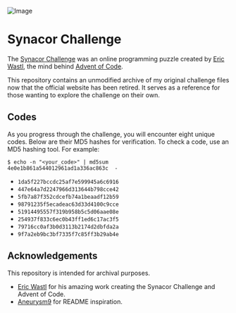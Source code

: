 ![Image](https://github.com/user-attachments/assets/c5498444-fc9a-48b9-a337-e5c731684bf0)

# Synacor Challenge

The [Synacor Challenge](https://web.archive.org/web/20230206005149/https://challenge.synacor.com/) was an online programming puzzle created by [Eric Wastl](https://x.com/ericwastl), the mind behind [Advent of Code](https://adventofcode.com).

This repository contains an unmodified archive of my original challenge files now that the official website has been retired. It serves as a reference for those wanting to explore the challenge on their own.

## Codes

As you progress through the challenge, you will encounter eight unique codes. Below are their MD5 hashes for verification. To check a code, use an MD5 hashing tool. For example:


```
$ echo -n "<your_code>" | md5sum
4e0e1b861a544012961ad1a336ac863c  -
```

- `1da5f227bccdc25af7e599945a6c6916`
- `447e64a7d2247966d313644b798cce42`
- `5fb7a87f352cdcefb74a1beaadf12b59`
- `98791235f5ecadeac63d33d4100c9cce`
- `51914495557f319b958b5c5d06aae08e`
- `254937f833c6ec0b43ff1ed6c17ac3f5`
- `79716cc0af3b0d3113b2174d2dbfda2a`
- `9f7a2eb9bc3bf7335f7c85ff3b29ab4e`

## Acknowledgements

This repository is intended for archival purposes.

- [Eric Wastl](https://github.com/topaz) for his amazing work creating the Synacor Challenge and Advent of Code.
- [Aneurysm9](https://github.com/Aneurysm9) for README inspiration.
